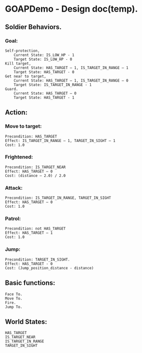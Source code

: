 # GOAPDemo - Design doc(temp).

## Soldier Behaviors.
### Goal: 
	Self-protection, 
		Current State: IS_LOW_HP - 1
		Target State: IS_LOW_HP - 0
	Kill target, 
		Current State: HAS_TARGET – 1, IS_TARGET_IN_RANGE – 1
		Target State: HAS_TARGET - 0
	Get near to target, 
		Current State: HAS_TARGET – 1, IS_TARGET_IN_RANGE – 0
		Target State: IS_TARGET_IN_RANGE - 1
	Guard.
		Current State: HAS_TARGET – 0
		Target State: HAS_TARGET - 1
## Action: 
### Move to target:
	Precondition: HAS_TARGET
	Effect: IS_TARGET_IN_RANGE – 1, TARGET_IN_SIGHT – 1
	Cost: 1.0
### Frightened:
	Precondition: IS_TARGET_NEAR
	Effect: HAS_TARGET – 0
	Cost: (distance – 2.0) / 2.0
### Attack:
	Precondition: IS_TARGET_IN_RANGE, TARGET_IN_SIGHT
	Effect: HAS_TARGET – 0
	Cost: 1.0
### Patrol:
	Precondition: not HAS_TARGET
	Effect: HAS_TARGET – 1
	Cost: 1.0
### Jump:
    Precondition: TARGET_IN_SIGHT.
    Effect: HAS_TARGET - 0
    Cost: (Jump_position_distance - distance)

## Basic functions:
	Face To.
	Move To.
	Fire.
	Jump To.
## World States: 
	HAS_TARGET
	IS_TARGET_NEAR
	IS_TARGET_IN_RANGE
	TARGET_IN_SIGHT

